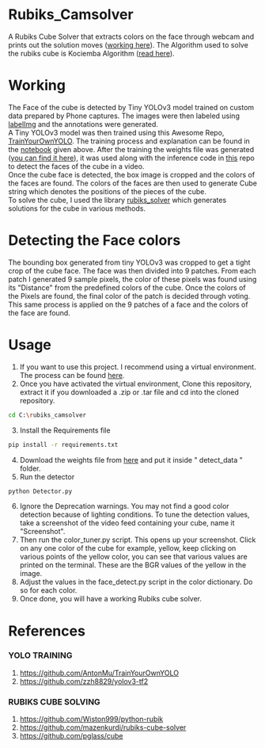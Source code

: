 # Rubiks_Camsolver
A Rubiks Cube Solver that extracts colors on the face through webcam and prints out the solution moves ([working here](https://drive.google.com/file/d/14BqmjE04Cx_08AcqI3nNJ6N8w7c7IXnF/view?usp=sharing)).
The Algorithm used to solve the rubiks cube is Kociemba Algorithm ([read here](https://ruwix.com/the-rubiks-cube/herbert-kociemba-optimal-cube-solver-cube-explorer/)).

# Working
The Face of the cube is detected by Tiny YOLOv3 model trained on custom data prepared by Phone captures. The images were then labeled using [labelImg](https://github.com/tzutalin/labelImg) and the annotations were generated. \
A Tiny YOLOv3 model was then trained using this Awesome Repo, [TrainYourOwnYOLO](https://github.com/AntonMu/TrainYourOwnYOLO). The training process and explanation can be found in the [notebook](https://github.com/Varun221/rubiks_camsolver/blob/master/rubiks_camsolver_training.ipynb) given above. 
After the training the weights file was generated ([you can find it here](https://drive.google.com/file/d/1kFoPiE-IZl9eVfnV3zGOFlW5M3_sB6Rd/view?usp=sharing)), it was used along with the inference code in [this](https://github.com/AntonMu/TrainYourOwnYOLO) repo to detect the faces of the cube in a video.  \
Once the cube face is detected, the box image is cropped and the colors of the faces are found. The colors of the faces are then used to generate Cube string which denotes the positions of the pieces of the cube. \
To solve the cube, I used the library [rubiks_solver](https://github.com/Wiston999/python-rubik) which generates solutions for the cube in various methods.

# Detecting the Face colors
The bounding box generated from tiny YOLOv3 was cropped to get a tight crop of the cube face. The face was then divided into 9 patches. From each patch I generated 9 sample pixels, the color of these pixels was found using its "Distance" from the predefined colors of the cube. Once the colors of the Pixels are found, the final color of the patch is decided through voting. This same process is applied on the 9 patches of a face and the colors of the face are found.

# Usage
1. If you want to use this project. I recommend using a virtual environment. The process can be found [here](https://uoa-eresearch.github.io/eresearch-cookbook/recipe/2014/11/26/python-virtual-env/).
2. Once you have activated the virtual environment, Clone this repository, extract it if you downloaded a .zip or .tar file and cd into the cloned repository.
```bash
cd C:\rubiks_camsolver 
```
3. Install the Requirements file
```bash
pip install -r requirements.txt
```
4. Download the weights file from [here](https://drive.google.com/file/d/1kFoPiE-IZl9eVfnV3zGOFlW5M3_sB6Rd/view?usp=sharing) and put it inside " detect_data " folder.
5. Run the detector
```bash
python Detector.py
```
6. Ignore the Deprecation warnings. You may not find a good color detection because of lighting conditions. To tune the detection values, take a screenshot of the video feed containing your cube, name it "Screenshot". 
7. Then run the color_tuner.py script. This opens up your screenshot. Click on any one color of the cube for example, yellow, keep clicking on various points of the yellow color, you can see that various values are printed on the terminal. These are the BGR values of the yellow in the image.
8. Adjust the values in the face_detect.py script in the color dictionary. Do so for each color.
9. Once done, you will have a working Rubiks cube solver.

# References
### YOLO TRAINING
1. https://github.com/AntonMu/TrainYourOwnYOLO
2. https://github.com/zzh8829/yolov3-tf2 
### RUBIKS CUBE SOLVING
1. https://github.com/Wiston999/python-rubik
2. https://github.com/mazenkurdi/rubiks-cube-solver
3. https://github.com/pglass/cube
